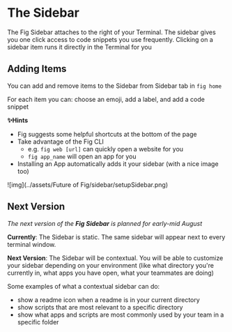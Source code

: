 # The Sidebar

The Fig Sidebar attaches to the right of your Terminal. The sidebar gives you one click access to code snippets you use frequently. Clicking on a sidebar item runs it directly in the Terminal for you

## **Adding Items**

You can add and remove items to the Sidebar from Sidebar tab in `fig home`

For each item you can: choose an emoji, add a label, and add a code snippet

**✨Hints**

- Fig suggests some helpful shortcuts at the bottom of the page
- Take advantage of the Fig CLI
  - e.g. `fig web [url]` can quickly open a website for you
  - `fig app_name` will open an app for you
- Installing an App automatically adds it your sidebar (with a nice image too)

![img](../assets/Future of Fig/sidebar/setupSidebar.png)

## **Next Version**

*The next version of the* ***Fig Sidebar*** *is planned for early-mid August*

**Currently**: The Sidebar is static. The same sidebar will appear next to every terminal window. 

**Next Version**: The Sidebar will be contextual. You will be able to customize your sidebar depending on your environment (like what directory you're currently in, what apps you have open, what your teammates are doing)

Some examples of what a contextual sidebar can do:

- show a readme icon when a readme is in your current directory
- show scripts that are most relevant to a specific directory
- show what apps and scripts are most commonly used by your team in a specific folder